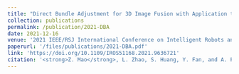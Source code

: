 ```yaml
---
title: "Direct Bundle Adjustment for 3D Image Fusion with Application to Transesophageal Echocardiography"
collection: publications
permalink: /publication/2021-DBA
date: 2021-12-16
venue: '2021 IEEE/RSJ International Conference on Intelligent Robots and Systems (IROS)'
paperurl: '/files/publications/2021-DBA.pdf'
link: 'https://doi.org/10.1109/IROS51168.2021.9636721'
citation: '<strong>Z. Mao</strong>, L. Zhao, S. Huang, Y. Fan, and A. Pui-Wai Lee, &quot;Direct Bundle Adjustment for 3D Image Fusion with Application to Transesophageal Echocardiography,&quot; <i>2021 IEEE/RSJ International Conference on Intelligent Robots and Systems (IROS)</i>, 2021, pp. 548-554. doi:10.1109/IROS51168.2021.9636721.'
---
```

